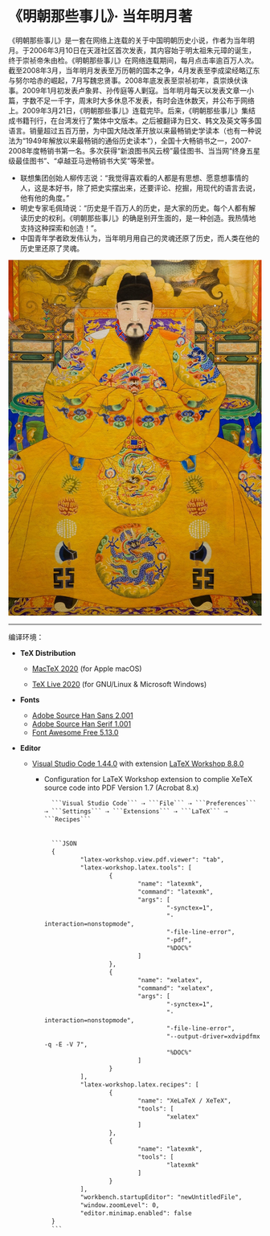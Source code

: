 # 《明朝那些事儿》· 当年明月著

《明朝那些事儿》是一套在网络上连载的关于中国明朝历史小说，作者为当年明月。于2006年3月10日在天涯社区首次发表，其内容始于明太祖朱元璋的诞生，终于崇祯帝朱由检。《明朝那些事儿》在网络连载期间，每月点击率逾百万人次。截至2008年3月，当年明月发表至万历朝的国本之争，4月发表至李成梁经略辽东与努尔哈赤的崛起，7月写魏忠贤事。2008年底发表至崇祯初年，袁崇焕伏诛事。2009年1月初发表卢象昇、孙传庭等人剿寇。当年明月每天以发表文章一小篇，字数不足一千字，周末时大多休息不发表，有时会连休数天，并公布于网络上。2009年3月21日，《明朝那些事儿》连载完毕。后来，《明朝那些事儿》集结成书籍刊行，在台湾发行了繁体中文版本。之后被翻译为日文、韩文及英文等多国语言。销量超过五百万册，为中国大陆改革开放以来最畅销史学读本（也有一种说法为“1949年解放以来最畅销的通俗历史读本”），全国十大畅销书之一，2007-2008年度畅销书第一名。多次获得“新浪图书风云榜”最佳图书、当当网“终身五星级最佳图书”、“卓越亚马逊畅销书大奖”等荣誉。

+ 联想集团创始人柳传志说：“我觉得喜欢看的人都是有思想、愿意想事情的人，这是本好书，除了把史实摆出来，还要评论、挖掘，用现代的语言去说，他有他的角度。”
+ 明史专家毛佩琦说：“历史是千百万人的历史，是大家的历史。每个人都有解读历史的权利。《明朝那些事儿》的确是别开生面的，是一种创造。我热情地支持这种探索和创造！”。
+ 中国青年学者欧发伟认为，当年明月用自己的灵魂还原了历史，而人类在他的历史里还原了灵魂。


![明朝那些事儿 · 当年明月](./Images/Frontmatter.jpg)

---
编译环境：

+ **TeX Distribution**
    + [MacTeX 2020](https://www.tug.org/mactex/) (for Apple macOS)

    + [TeX Live 2020](https://www.tug.org/texlive/) (for GNU/Linux & Microsoft Windows)

+ **Fonts**
    + [Adobe Source Han Sans 2.001](https://github.com/adobe-fonts/source-han-sans)
    + [Adobe Source Han Serif 1.001](https://github.com/adobe-fonts/source-han-serif)
    + [Font Awesome Free 5.13.0](https://github.com/FortAwesome/Font-Awesome)

+ **Editor**
    + [Visual Studio Code 1.44.0](https://code.visualstudio.com/) with extension [LaTeX Workshop 8.8.0](https://github.com/James-Yu/LaTeX-Workshop)
        + Configuration for LaTeX Workshop extension to complie XeTeX source code into PDF Version 1.7 (Acrobat 8.x)

                ```Visual Studio Code``` ⇢ ```File``` ⇢ ```Preferences``` ⇢ ```Settings``` ⇢ ```Extensions``` ⇢ ```LaTeX``` ⇢ ```Recipes```


                ```JSON
                {
                        "latex-workshop.view.pdf.viewer": "tab",
                        "latex-workshop.latex.tools": [
                                {
                                        "name": "latexmk",
                                        "command": "latexmk",
                                        "args": [
                                                "-synctex=1",
                                                "-interaction=nonstopmode",
                                                "-file-line-error",
                                                "-pdf",
                                                "%DOC%"
                                        ]
                                },
                                {
                                        "name": "xelatex",
                                        "command": "xelatex",
                                        "args": [
                                                "-synctex=1",
                                                "-interaction=nonstopmode",
                                                "-file-line-error",
                                                "--output-driver=xdvipdfmx -q -E -V 7",
                                                "%DOC%"
                                        ]
                                }
                        ],
                        "latex-workshop.latex.recipes": [
                                {
                                        "name": "XeLaTeX / XeTeX",
                                        "tools": [
                                                "xelatex"
                                        ]
                                },
                                {
                                        "name": "latexmk",
                                        "tools": [
                                                "latexmk"
                                        ]
                                }
                        ],
                        "workbench.startupEditor": "newUntitledFile",
                        "window.zoomLevel": 0,
                        "editor.minimap.enabled": false
                }
                ```
